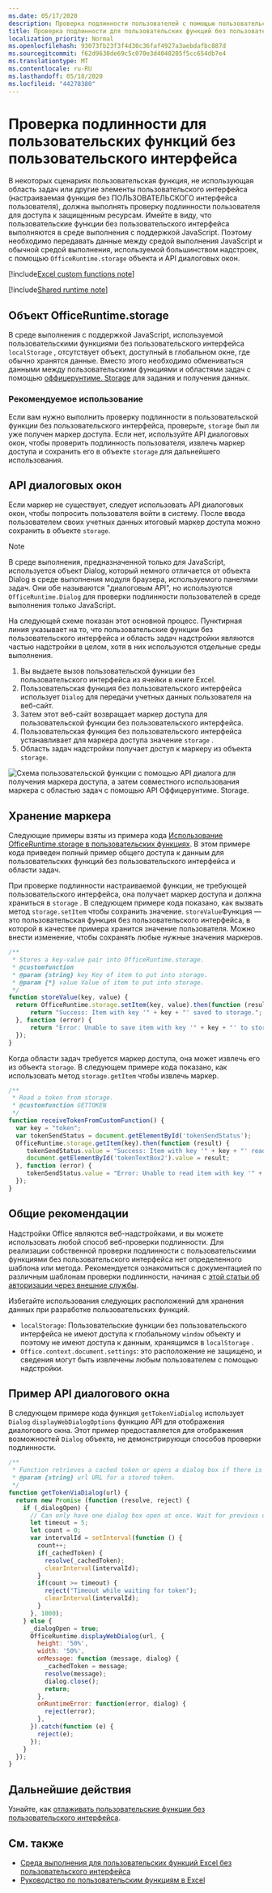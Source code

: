 ```yaml
---
ms.date: 05/17/2020
description: Проверка подлинности пользователей с помощью пользовательских функций в Excel, не использующих область задач.
title: Проверка подлинности для пользовательских функций без пользовательского интерфейса
localization_priority: Normal
ms.openlocfilehash: 93073fb23f3f4d30c36faf4927a3aebdafbc887d
ms.sourcegitcommit: f62d9630de69c5c070e3d4048205f5cc654db7e4
ms.translationtype: MT
ms.contentlocale: ru-RU
ms.lasthandoff: 05/18/2020
ms.locfileid: "44278380"
---
```

# <a name="authentication-for-ui-less-custom-functions"></a>Проверка подлинности для пользовательских функций без пользовательского интерфейса

В некоторых сценариях пользовательская функция, не использующая область задач или другие элементы пользовательского интерфейса (настраиваемая функция без ПОЛЬЗОВАТЕЛЬСКОГО интерфейса пользователя), должна выполнять проверку подлинности пользователя для доступа к защищенным ресурсам. Имейте в виду, что пользовательские функции без пользовательского интерфейса выполняются в среде выполнения с поддержкой JavaScript. Поэтому необходимо передавать данные между средой выполнения JavaScript и обычной средой выполнения, используемой большинством надстроек, с помощью `OfficeRuntime.storage` объекта и API диалоговых окон.

[!include[Excel custom functions note](../includes/excel-custom-functions-note.md)]

[!include[Shared runtime note](../includes/shared-runtime-note.md)]

## <a name="officeruntimestorage-object"></a>Объект OfficeRuntime.storage

В среде выполнения с поддержкой JavaScript, используемой пользовательскими функциями без пользовательского интерфейса `localStorage` , отсутствует объект, доступный в глобальном окне, где обычно хранятся данные. Вместо этого необходимо обмениваться данными между пользовательскими функциями и областями задач с помощью [оффицерунтиме. Storage](/javascript/api/office-runtime/officeruntime.storage) для задания и получения данных.

### <a name="suggested-usage"></a>Рекомендуемое использование

Если вам нужно выполнить проверку подлинности в пользовательской функции без пользовательского интерфейса, проверьте, `storage` был ли уже получен маркер доступа. Если нет, используйте API диалоговых окон, чтобы проверить подлинность пользователя, извлечь маркер доступа и сохранить его в объекте `storage` для дальнейшего использования.

## <a name="dialog-api"></a>API диалоговых окон

Если маркер не существует, следует использовать API диалоговых окон, чтобы попросить пользователя войти в систему. После ввода пользователем своих учетных данных итоговый маркер доступа можно сохранить в объекте `storage`.

> [!NOTE]
> В среде выполнения, предназначенной только для JavaScript, используется объект Dialog, который немного отличается от объекта Dialog в среде выполнения модуля браузера, используемого панелями задач. Они обе называются "диалоговым API", но используются `OfficeRuntime.Dialog` для проверки подлинности пользователей в среде выполнения только JavaScript.

На следующей схеме показан этот основной процесс. Пунктирная линия указывает на то, что пользовательские функции без пользовательского интерфейса и область задач надстройки являются частью надстройки в целом, хотя в них используются отдельные среды выполнения.

1. Вы выдаете вызов пользовательской функции без пользовательского интерфейса из ячейки в книге Excel.
2. Пользовательская функция без пользовательского интерфейса использует `Dialog` для передачи учетных данных пользователя на веб-сайт.
3. Затем этот веб-сайт возвращает маркер доступа для пользовательской функции без пользовательского интерфейса.
4. Пользовательская функция без пользовательского интерфейса устанавливает для маркера доступа значение `storage` .
5. Область задач надстройки получает доступ к маркеру из объекта `storage`.

![Схема пользовательской функции с помощью API диалога для получения маркера доступа, а затем совместного использования маркера с областью задач с помощью API Оффицерунтиме. Storage.](../images/authentication-diagram.png "Схема проверки подлинности.")

## <a name="storing-the-token"></a>Хранение маркера

Следующие примеры взяты из примера кода [Использование OfficeRuntime.storage в пользовательских функциях](https://github.com/OfficeDev/PnP-OfficeAddins/tree/master/Excel-custom-functions/AsyncStorage). В этом примере кода приведен полный пример общего доступа к данным для пользовательских функций без пользовательского интерфейса и области задач.

При проверке подлинности настраиваемой функции, не требующей пользовательского интерфейса, она получает маркер доступа и должна храниться в `storage` . В следующем примере кода показано, как вызвать метод `storage.setItem` чтобы сохранить значение. `storeValue`Функция — это пользовательская функция без пользовательского интерфейса, в которой в качестве примера хранится значение пользователя. Можно внести изменение, чтобы сохранять любые нужные значения маркеров.

```js
/**
 * Stores a key-value pair into OfficeRuntime.storage.
 * @customfunction
 * @param {string} key Key of item to put into storage.
 * @param {*} value Value of item to put into storage.
 */
function storeValue(key, value) {
  return OfficeRuntime.storage.setItem(key, value).then(function (result) {
      return "Success: Item with key '" + key + "' saved to storage.";
  }, function (error) {
      return "Error: Unable to save item with key '" + key + "' to storage. " + error;
  });
}
```

Когда области задач требуется маркер доступа, она может извлечь его из объекта `storage`. В следующем примере кода показано, как использовать метод `storage.getItem` чтобы извлечь маркер.

```js
/**
 * Read a token from storage.
 * @customfunction GETTOKEN
 */
function receiveTokenFromCustomFunction() {
  var key = "token";
  var tokenSendStatus = document.getElementById('tokenSendStatus');
  OfficeRuntime.storage.getItem(key).then(function (result) {
     tokenSendStatus.value = "Success: Item with key '" + key + "' read from storage.";
     document.getElementById('tokenTextBox2').value = result;
  }, function (error) {
     tokenSendStatus.value = "Error: Unable to read item with key '" + key + "' from storage. " + error;
  });
}
```

## <a name="general-guidance"></a>Общие рекомендации

Надстройки Office являются веб-надстройками, и вы можете использовать любой способ веб-проверки подлинности. Для реализации собственной проверки подлинности с пользовательскими функциями без пользовательского интерфейса нет определенного шаблона или метода. Рекомендуется ознакомиться с документацией по различным шаблонам проверки подлинности, начиная с [этой статьи об авторизации через внешние службы](../develop/auth-external-add-ins.md).  

Избегайте использования следующих расположений для хранения данных при разработке пользовательских функций.  

- `localStorage`: Пользовательские функции без пользовательского интерфейса не имеют доступа к глобальному `window` объекту и поэтому не имеют доступа к данным, хранящимся в `localStorage` .
- `Office.context.document.settings`: это расположение не защищено, и сведения могут быть извлечены любым пользователем с помощью надстройки.

## <a name="dialog-box-api-example"></a>Пример API диалогового окна

В следующем примере кода функция `getTokenViaDialog` использует `Dialog` `displayWebDialogOptions` функцию API для отображения диалогового окна. Этот пример предоставляется для отображения возможностей `Dialog` объекта, не демонстрирующи способов проверки подлинности.

```JavaScript
/**
 * Function retrieves a cached token or opens a dialog box if there is no saved token. Note that this is not a sufficient example of authentication but is intended to show the capabilities of the Dialog object.
 * @param {string} url URL for a stored token.
 */
function getTokenViaDialog(url) {
  return new Promise (function (resolve, reject) {
    if (_dialogOpen) {
      // Can only have one dialog box open at once. Wait for previous dialog box's token.
      let timeout = 5;
      let count = 0;
      var intervalId = setInterval(function () {
        count++;
        if(_cachedToken) {
          resolve(_cachedToken);
          clearInterval(intervalId);
        }
        if(count >= timeout) {
          reject("Timeout while waiting for token");
          clearInterval(intervalId);
        }
      }, 1000);
    } else {
      _dialogOpen = true;
      OfficeRuntime.displayWebDialog(url, {
        height: '50%',
        width: '50%',
        onMessage: function (message, dialog) {
          _cachedToken = message;
          resolve(message);
          dialog.close();
          return;
        },
        onRuntimeError: function(error, dialog) {
          reject(error);
        },
      }).catch(function (e) {
        reject(e);
      });
    }
  });
}
```

## <a name="next-steps"></a>Дальнейшие действия
Узнайте, как [отлаживать пользовательские функции без пользовательского интерфейса](custom-functions-debugging.md).

## <a name="see-also"></a>См. также

* [Среда выполнения для пользовательских функций Excel без пользовательского интерфейса](custom-functions-runtime.md)
* [Руководство по пользовательским функциям в Excel](excel-tutorial-custom-functions.md)
